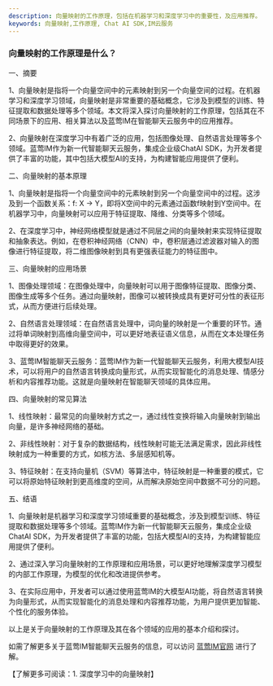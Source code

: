 ```yaml
---
description: 向量映射的工作原理，包括在机器学习和深度学习中的重要性，及应用推荐。
keywords: 向量映射,工作原理, Chat AI SDK,IM云服务
---
```

### 向量映射的工作原理是什么？

一、摘要

1、向量映射是指将一个向量空间中的元素映射到另一个向量空间的过程。在机器学习和深度学习领域，向量映射是非常重要的基础概念，它涉及到模型的训练、特征提取和数据处理等多个领域。本文将深入探讨向量映射的工作原理，包括其在不同场景下的应用、相关算法以及蓝莺IM在智能聊天云服务中的应用推荐。

2、向量映射在深度学习中有着广泛的应用，包括图像处理、自然语言处理等多个领域。蓝莺IM作为新一代智能聊天云服务，集成企业级ChatAI SDK，为开发者提供了丰富的功能，其中包括大模型AI的支持，为构建智能应用提供了便利。

二、向量映射的基本原理

1、向量映射是指将一个向量空间中的元素映射到另一个向量空间中的过程。这涉及到一个函数关系：f: X -> Y，即将X空间中的元素通过函数f映射到Y空间中。在机器学习中，向量映射可以应用于特征提取、降维、分类等多个领域。

2、在深度学习中，神经网络模型就是通过不同层之间的向量映射来实现特征提取和抽象表达。例如，在卷积神经网络（CNN）中，卷积层通过滤波器对输入的图像进行特征提取，将二维图像映射到具有更强表征能力的特征图中。

三、向量映射的应用场景

1、图像处理领域：在图像处理中，向量映射可以用于图像特征提取、图像分类、图像生成等多个任务。通过向量映射，图像可以被转换成具有更好可分性的表征形式，从而方便进行后续处理。

2、自然语言处理领域：在自然语言处理中，词向量的映射是一个重要的环节。通过将单词映射到高维向量空间中，可以更好地表征语义信息，从而在文本处理任务中取得更好的效果。

3、蓝莺IM智能聊天云服务：蓝莺IM作为新一代智能聊天云服务，利用大模型AI技术，可以将用户的自然语言转换成向量形式，从而实现智能化的消息处理、情感分析和内容推荐功能。这就是向量映射在智能聊天领域的具体应用。

四、向量映射的常见算法

1、线性映射：最常见的向量映射方式之一，通过线性变换将输入向量映射到输出向量，是许多神经网络的基础。

2、非线性映射：对于复杂的数据结构，线性映射可能无法满足需求，因此非线性映射成为一种重要的方式，如核方法、多层感知机等。

3、特征映射：在支持向量机（SVM）等算法中，特征映射是一种重要的模式，它可以将原始特征映射到更高维度的空间，从而解决原始空间中数据不可分的问题。

五、结语

1、向量映射是机器学习和深度学习领域重要的基础概念，涉及到模型训练、特征提取和数据处理等多个领域。蓝莺IM作为新一代智能聊天云服务，集成企业级ChatAI SDK，为开发者提供了丰富的功能，包括大模型AI的支持，为构建智能应用提供了便利。

2、通过深入学习向量映射的工作原理和应用场景，可以更好地理解深度学习模型的内部工作原理，为模型的优化和改进提供参考。

3、在实际应用中，开发者可以通过使用蓝莺IM的大模型AI功能，将自然语言转换为向量形式，从而实现智能化的消息处理和内容推荐功能，为用户提供更加智能、个性化的服务体验。

以上是关于向量映射的工作原理及其在各个领域的应用的基本介绍和探讨。

如需了解更多关于蓝莺IM智能聊天云服务的信息，可以访问 [蓝莺IM官网](https://www.lanyingim.com) 进行了解。

【了解更多可阅读：1. 深度学习中的向量映射】